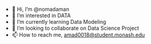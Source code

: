 - 👋 Hi, I’m @nomadaman
- 👀 I’m interested in DATA
- 🌱 I’m currently learning Data Modeling
- 💞️ I’m looking to collaborate on Data Science Project
- 📫 How to reach me, amad0018@student.monash.edu

<!---
nomadaman/nomadaman is a ✨ special ✨ repository because its `README.md` (this file) appears on your GitHub profile.
You can click the Preview link to take a look at your changes.
--->
